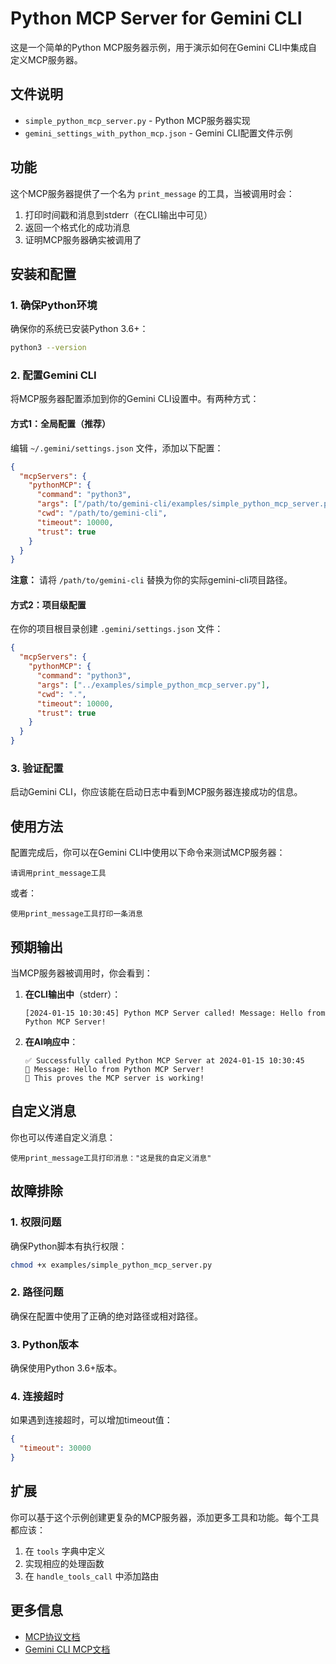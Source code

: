 # Python MCP Server for Gemini CLI

这是一个简单的Python MCP服务器示例，用于演示如何在Gemini CLI中集成自定义MCP服务器。

## 文件说明

- `simple_python_mcp_server.py` - Python MCP服务器实现
- `gemini_settings_with_python_mcp.json` - Gemini CLI配置文件示例

## 功能

这个MCP服务器提供了一个名为 `print_message` 的工具，当被调用时会：

1. 打印时间戳和消息到stderr（在CLI输出中可见）
2. 返回一个格式化的成功消息
3. 证明MCP服务器确实被调用了

## 安装和配置

### 1. 确保Python环境

确保你的系统已安装Python 3.6+：

```bash
python3 --version
```

### 2. 配置Gemini CLI

将MCP服务器配置添加到你的Gemini CLI设置中。有两种方式：

#### 方式1：全局配置（推荐）

编辑 `~/.gemini/settings.json` 文件，添加以下配置：

```json
{
  "mcpServers": {
    "pythonMCP": {
      "command": "python3",
      "args": ["/path/to/gemini-cli/examples/simple_python_mcp_server.py"],
      "cwd": "/path/to/gemini-cli",
      "timeout": 10000,
      "trust": true
    }
  }
}
```

**注意：** 请将 `/path/to/gemini-cli` 替换为你的实际gemini-cli项目路径。

#### 方式2：项目级配置

在你的项目根目录创建 `.gemini/settings.json` 文件：

```json
{
  "mcpServers": {
    "pythonMCP": {
      "command": "python3",
      "args": ["../examples/simple_python_mcp_server.py"],
      "cwd": ".",
      "timeout": 10000,
      "trust": true
    }
  }
}
```

### 3. 验证配置

启动Gemini CLI，你应该能在启动日志中看到MCP服务器连接成功的信息。

## 使用方法

配置完成后，你可以在Gemini CLI中使用以下命令来测试MCP服务器：

```
请调用print_message工具
```

或者：

```
使用print_message工具打印一条消息
```

## 预期输出

当MCP服务器被调用时，你会看到：

1. **在CLI输出中**（stderr）：
   ```
   [2024-01-15 10:30:45] Python MCP Server called! Message: Hello from Python MCP Server!
   ```

2. **在AI响应中**：
   ```
   ✅ Successfully called Python MCP Server at 2024-01-15 10:30:45
   📝 Message: Hello from Python MCP Server!
   🎯 This proves the MCP server is working!
   ```

## 自定义消息

你也可以传递自定义消息：

```
使用print_message工具打印消息："这是我的自定义消息"
```

## 故障排除

### 1. 权限问题

确保Python脚本有执行权限：

```bash
chmod +x examples/simple_python_mcp_server.py
```

### 2. 路径问题

确保在配置中使用了正确的绝对路径或相对路径。

### 3. Python版本

确保使用Python 3.6+版本。

### 4. 连接超时

如果遇到连接超时，可以增加timeout值：

```json
{
  "timeout": 30000
}
```

## 扩展

你可以基于这个示例创建更复杂的MCP服务器，添加更多工具和功能。每个工具都应该：

1. 在 `tools` 字典中定义
2. 实现相应的处理函数
3. 在 `handle_tools_call` 中添加路由

## 更多信息

- [MCP协议文档](https://modelcontextprotocol.io/)
- [Gemini CLI MCP文档](../docs/tools/mcp-server.md) 